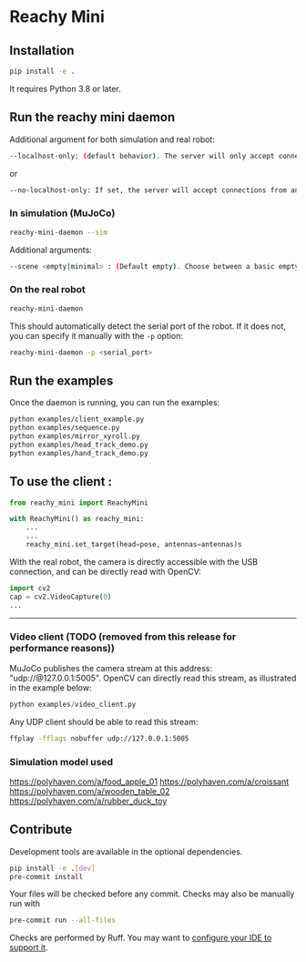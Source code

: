 # Reachy Mini

## Installation

```bash
pip install -e .
```

It requires Python 3.8 or later.

## Run the reachy mini daemon

Additional argument for both simulation and real robot:

```bash
--localhost-only: (default behavior). The server will only accept connections from localhost.
```

or

```bash
--no-localhost-only: If set, the server will accept connections from any connection on the local network.
```

### In simulation (MuJoCo)

```bash
reachy-mini-daemon --sim
```

Additional arguments:

```bash
--scene <empty|minimal> : (Default empty). Choose between a basic empty scene, or a scene with a table and some objects.
```

### On the real robot

```bash
reachy-mini-daemon
```

This should automatically detect the serial port of the robot. If it does not, you can specify it manually with the `-p` option:

```bash
reachy-mini-daemon -p <serial_port>
```

## Run the examples

Once the daemon is running, you can run the examples:

```bash
python examples/client_example.py
python examples/sequence.py
python examples/mirror_xyroll.py
python examples/head_track_demo.py
python examples/hand_track_demo.py
```

## To use the client :

```python
from reachy_mini import ReachyMini

with ReachyMini() as reachy_mini:
    ...
    ...
    reachy_mini.set_target(head=pose, antennas=antennas)s
```

With the real robot, the camera is directly accessible with the USB connection, and can be directly read with OpenCV:

```python
import cv2
cap = cv2.VideoCapture(0)
...
```

---------

### Video client (TODO (removed from this release for performance reasons))

MuJoCo publishes the camera stream at this address: "udp://@127.0.0.1:5005".
OpenCV can directly read this stream, as illustrated in the example below:

```python
python examples/video_client.py
```

Any UDP client should be able to read this stream:

```bash
ffplay -fflags nobuffer udp://127.0.0.1:5005
```

### Simulation model used

https://polyhaven.com/a/food_apple_01
https://polyhaven.com/a/croissant
https://polyhaven.com/a/wooden_table_02
https://polyhaven.com/a/rubber_duck_toy

## Contribute

Development tools are available in the optional dependencies.

```bash
pip install -e .[dev]
pre-commit install
```

Your files will be checked before any commit. Checks may also be manually run with

```bash
pre-commit run --all-files
```

Checks are performed by Ruff. You may want to [configure your IDE to support it](https://docs.astral.sh/ruff/editors/setup/).
